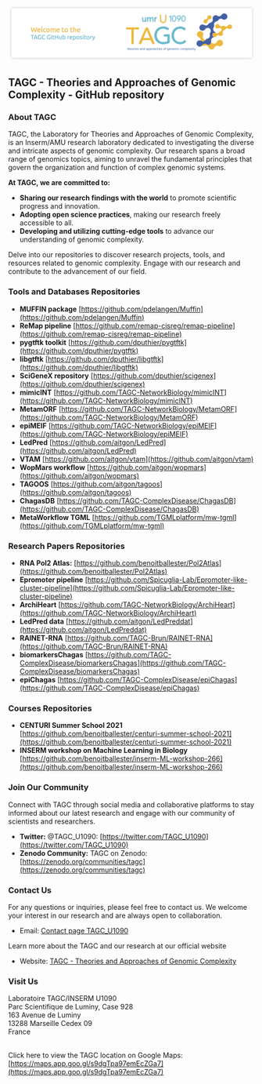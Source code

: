 ![Header](./github-header-image.png)

## **TAGC - Theories and Approaches of Genomic Complexity - GitHub repository**

### About TAGC

TAGC, the Laboratory for Theories and Approaches of Genomic Complexity, is an Inserm/AMU research laboratory dedicated to investigating the diverse and intricate aspects of genomic complexity. Our research spans a broad range of genomics topics, aiming to unravel the fundamental principles that govern the organization and function of complex genomic systems.

**At TAGC, we are committed to:**

* **Sharing our research findings with the world** to promote scientific progress and innovation.
* **Adopting open science practices**, making our research freely accessible to all.
* **Developing and utilizing cutting-edge tools** to advance our understanding of genomic complexity.

Delve into our repositories to discover research projects, tools, and resources related to genomic complexity. Engage with our research and contribute to the advancement of our field.

### Tools and Databases Repositories

* **MUFFIN package** [https://github.com/pdelangen/Muffin](https://github.com/pdelangen/Muffin)
* **ReMap pipeline** [https://github.com/remap-cisreg/remap-pipeline](https://github.com/remap-cisreg/remap-pipeline)
* **pygtftk toolkit** [https://github.com/dputhier/pygtftk](https://github.com/dputhier/pygtftk)
* **libgtftk** [https://github.com/dputhier/libgtftk](https://github.com/dputhier/libgtftk)
* **SciGeneX repository** [https://github.com/dputhier/scigenex](https://github.com/dputhier/scigenex)
* **mimicINT** [https://github.com/TAGC-NetworkBiology/mimicINT](https://github.com/TAGC-NetworkBiology/mimicINT)
* **MetamORF** [https://github.com/TAGC-NetworkBiology/MetamORF](https://github.com/TAGC-NetworkBiology/MetamORF)
* **epiMEIF** [https://github.com/TAGC-NetworkBiology/epiMEIF](https://github.com/TAGC-NetworkBiology/epiMEIF)
* **LedPred** [https://github.com/aitgon/LedPred](https://github.com/aitgon/LedPred)
* **VTAM** [https://github.com/aitgon/vtam](https://github.com/aitgon/vtam)
* **WopMars workflow** [https://github.com/aitgon/wopmars](https://github.com/aitgon/wopmars)
* **TAGOOS** [https://github.com/aitgon/tagoos](https://github.com/aitgon/tagoos)
* **ChagasDB** [https://github.com/TAGC-ComplexDisease/ChagasDB](https://github.com/TAGC-ComplexDisease/ChagasDB)
* **MetaWorkflow TGML** [https://github.com/TGMLplatform/mw-tgml](https://github.com/TGMLplatform/mw-tgml)
  

### Research Papers Repositories

* **RNA Pol2 Atlas:** [https://github.com/benoitballester/Pol2Atlas](https://github.com/benoitballester/Pol2Atlas)
* **Epromoter pipeline** [https://github.com/Spicuglia-Lab/Epromoter-like-cluster-pipeline](https://github.com/Spicuglia-Lab/Epromoter-like-cluster-pipeline)
* **ArchiHeart** [https://github.com/TAGC-NetworkBiology/ArchiHeart](https://github.com/TAGC-NetworkBiology/ArchiHeart)
* **LedPred data** [https://github.com/aitgon/LedPreddat](https://github.com/aitgon/LedPreddat)
* **RAINET-RNA** [https://github.com/TAGC-Brun/RAINET-RNA](https://github.com/TAGC-Brun/RAINET-RNA)
* **biomarkersChagas** [https://github.com/TAGC-ComplexDisease/biomarkersChagas](https://github.com/TAGC-ComplexDisease/biomarkersChagas)
* **epiChagas** [https://github.com/TAGC-ComplexDisease/epiChagas](https://github.com/TAGC-ComplexDisease/epiChagas)

### Courses Repositories

* **CENTURI Summer School 2021** [https://github.com/benoitballester/centuri-summer-school-2021](https://github.com/benoitballester/centuri-summer-school-2021)
* **INSERM workshop on Machine Learning in Biology** [https://github.com/benoitballester/inserm-ML-workshop-266](https://github.com/benoitballester/inserm-ML-workshop-266)

### Join Our Community

Connect with TAGC through social media and collaborative platforms to stay informed about our latest research and engage with our community of scientists and researchers.

* **Twitter:** @TAGC_U1090: [https://twitter.com/TAGC_U1090](https://twitter.com/TAGC_U1090)
* **Zenodo Community:** TAGC on Zenodo: [https://zenodo.org/communities/tagc](https://zenodo.org/communities/tagc)

### Contact Us

For any questions or inquiries, please feel free to contact us. We welcome your interest in our research and are always open to collaboration.

* Email: [Contact page TAGC_U1090](https://tagc.univ-amu.fr/en/contact)

Learn more about the TAGC and our research at our official website

* Website: [TAGC - Theories and Approaches of Genomic Complexity](https://tagc.univ-amu.fr/)

### Visit Us

Laboratoire TAGC/INSERM U1090<br>
Parc Scientifique de Luminy, Case 928<br>
163 Avenue de Luminy <br>
13288 Marseille Cedex 09 <br>
France<br><br>

Click here to view the TAGC location on Google Maps: [https://maps.app.goo.gl/s9dgTpa97emEcZGa7](https://maps.app.goo.gl/s9dgTpa97emEcZGa7)

